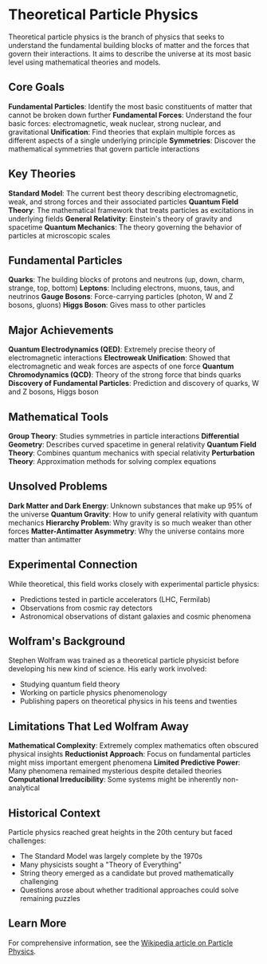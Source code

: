 # Theoretical Particle Physics

Theoretical particle physics is the branch of physics that seeks to understand the fundamental building blocks of matter and the forces that govern their interactions. It aims to describe the universe at its most basic level using mathematical theories and models.

## Core Goals

**Fundamental Particles**: Identify the most basic constituents of matter that cannot be broken down further
**Fundamental Forces**: Understand the four basic forces: electromagnetic, weak nuclear, strong nuclear, and gravitational
**Unification**: Find theories that explain multiple forces as different aspects of a single underlying principle
**Symmetries**: Discover the mathematical symmetries that govern particle interactions

## Key Theories

**Standard Model**: The current best theory describing electromagnetic, weak, and strong forces and their associated particles
**Quantum Field Theory**: The mathematical framework that treats particles as excitations in underlying fields
**General Relativity**: Einstein's theory of gravity and spacetime
**Quantum Mechanics**: The theory governing the behavior of particles at microscopic scales

## Fundamental Particles

**Quarks**: The building blocks of protons and neutrons (up, down, charm, strange, top, bottom)
**Leptons**: Including electrons, muons, taus, and neutrinos
**Gauge Bosons**: Force-carrying particles (photon, W and Z bosons, gluons)
**Higgs Boson**: Gives mass to other particles

## Major Achievements

**Quantum Electrodynamics (QED)**: Extremely precise theory of electromagnetic interactions
**Electroweak Unification**: Showed that electromagnetic and weak forces are aspects of one force
**Quantum Chromodynamics (QCD)**: Theory of the strong force that binds quarks
**Discovery of Fundamental Particles**: Prediction and discovery of quarks, W and Z bosons, Higgs boson

## Mathematical Tools

**Group Theory**: Studies symmetries in particle interactions
**Differential Geometry**: Describes curved spacetime in general relativity
**Quantum Field Theory**: Combines quantum mechanics with special relativity
**Perturbation Theory**: Approximation methods for solving complex equations

## Unsolved Problems

**Dark Matter and Dark Energy**: Unknown substances that make up 95% of the universe
**Quantum Gravity**: How to unify general relativity with quantum mechanics
**Hierarchy Problem**: Why gravity is so much weaker than other forces
**Matter-Antimatter Asymmetry**: Why the universe contains more matter than antimatter

## Experimental Connection

While theoretical, this field works closely with experimental particle physics:
- Predictions tested in particle accelerators (LHC, Fermilab)
- Observations from cosmic ray detectors
- Astronomical observations of distant galaxies and cosmic phenomena

## Wolfram's Background

Stephen Wolfram was trained as a theoretical particle physicist before developing his new kind of science. His early work involved:
- Studying quantum field theory
- Working on particle physics phenomenology
- Publishing papers on theoretical physics in his teens and twenties

## Limitations That Led Wolfram Away

**Mathematical Complexity**: Extremely complex mathematics often obscured physical insights
**Reductionist Approach**: Focus on fundamental particles might miss important emergent phenomena
**Limited Predictive Power**: Many phenomena remained mysterious despite detailed theories
**Computational Irreducibility**: Some systems might be inherently non-analytical

## Historical Context

Particle physics reached great heights in the 20th century but faced challenges:
- The Standard Model was largely complete by the 1970s
- Many physicists sought a "Theory of Everything"
- String theory emerged as a candidate but proved mathematically challenging
- Questions arose about whether traditional approaches could solve remaining puzzles

## Learn More

For comprehensive information, see the [Wikipedia article on Particle Physics](https://en.wikipedia.org/wiki/Particle_physics).